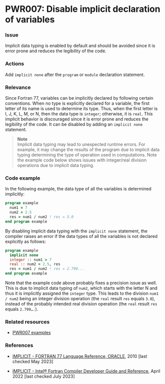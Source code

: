 # PWR007: Disable implicit declaration of variables

### Issue

Implicit data typing is enabled by default and should be avoided since it is
error prone and reduces the legibility of the code.

### Actions

Add `implicit none` after the `program` or `module` declaration statement.

### Relevance

Since Fortran 77, variables can be implicitly declared by following certain
conventions. When no type is explicitly declared for a variable, the first
letter of its name is used to determine its type. Thus, when the first letter is
I, J, K, L, M, or N, then the data type is `integer`; otherwise, it is `real`.
This implicit behavior is discouraged since it is error prone and reduces the
legibility of the code. It can be disabled by adding an `implicit none`
statement.

>**Note**  
>Implicit data typing may lead to unexpected runtime errors. For example, it may
>change the results of the program due to implicit data typing determining the
>type of operation used in computations. Note the example code below shows
>issues with integer/real division operations due to implicit data typing.

### Code example

In the following example, the data type of all the variables is determined
implicitly:

```f90
program example
  num1 = 7
  num2 = 2.5
  res = num1 / num2 ! res = 3.0
end program example
```

By disabling implicit data typing with the `implicit none` statement, the
compiler raises an error if the data types of all the variables is not declared
explicitly as follows:

```f90
program example
  implicit none
  integer :: num1 = 7
  real :: num2 = 2.5, res
  res = num1 / num2 ! res = 2.799...
end program example
```

Note that the example code above probably fixes a precision issue as well. This
is due to implicit data typing of `num2`, which starts with the letter N and
thus it is implicitly assigned the `integer` type. This leads to the division
`num1 / num2` being an integer division operation (the `real` result `res`
equals `3.0`), instead of the probably intended real division operation (the
`real` result `res` equals `2.799….`).

### Related resources

* [PWR007 examples](../PWR007)

### References

* [IMPLICIT - FORTRAN 77 Language Reference, ORACLE](https://docs.oracle.com/cd/E19957-01/805-4939/6j4m0vn9v/index.html),
2010 [last checked May 2023]

* [IMPLICIT - Intel® Fortran Compiler Developer Guide and Reference](https://www.intel.com/content/www/us/en/docs/fortran-compiler/developer-guide-reference/2023-2/overview.html),
April 2022 [last checked July 2023]
